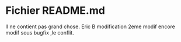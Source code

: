 # Fichier README.md

Il ne contient pas grand chose.
Eric B  modification  2eme
modif  encore
modif sous bugfix ,le conflit.
